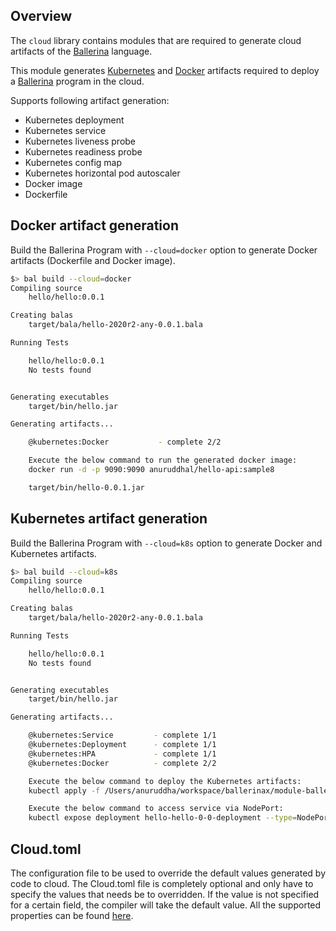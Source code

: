 ## Overview

The `cloud` library contains modules that are required to generate cloud artifacts of the [Ballerina](https://ballerina.io/) language.

This module generates [Kubernetes](https://kubernetes.io/) and [Docker](https://www.docker.com/) artifacts required to deploy a [Ballerina](https://ballerina.io/) program in the cloud. 

Supports following artifact generation:
- Kubernetes deployment 
- Kubernetes service
- Kubernetes liveness probe
- Kubernetes readiness probe
- Kubernetes config map
- Kubernetes horizontal pod autoscaler
- Docker image  
- Dockerfile 


## Docker artifact generation

Build the Ballerina Program with `--cloud=docker` option to generate Docker artifacts (Dockerfile and Docker image). 

```bash
$> bal build --cloud=docker
Compiling source
	hello/hello:0.0.1

Creating balas
	target/bala/hello-2020r2-any-0.0.1.bala

Running Tests

	hello/hello:0.0.1
	No tests found


Generating executables
	target/bin/hello.jar

Generating artifacts...

	@kubernetes:Docker 			 - complete 2/2

    Execute the below command to run the generated docker image:
    docker run -d -p 9090:9090 anuruddhal/hello-api:sample8

    target/bin/hello-0.0.1.jar
``` 

## Kubernetes artifact generation

Build the Ballerina Program with `--cloud=k8s` option to generate Docker and Kubernetes artifacts. 

```bash
$> bal build --cloud=k8s
Compiling source
	hello/hello:0.0.1

Creating balas
	target/bala/hello-2020r2-any-0.0.1.bala

Running Tests

	hello/hello:0.0.1
	No tests found


Generating executables
	target/bin/hello.jar

Generating artifacts...

	@kubernetes:Service 		- complete 1/1
	@kubernetes:Deployment 	    - complete 1/1
	@kubernetes:HPA 			- complete 1/1
	@kubernetes:Docker 			- complete 2/2

	Execute the below command to deploy the Kubernetes artifacts:
	kubectl apply -f /Users/anuruddha/workspace/ballerinax/module-ballerina-c2c/samples/sample2/target/kubernetes/hello

	Execute the below command to access service via NodePort:
	kubectl expose deployment hello-hello-0-0-deployment --type=NodePort --name=hello-hello-0-0-svc-local
``` 

## Cloud.toml
The configuration file to be used to override the default values generated by code to cloud.
The Cloud.toml file is completely optional and only have to specify the values that needs be to overridden. 
If the value is not specified for a certain field, the compiler will take the default value.
All the supported properties can be found [here](https://ballerina.io/learn/user-guide/deployment/code-to-cloud/#properties-of-the-cloudtoml-file).